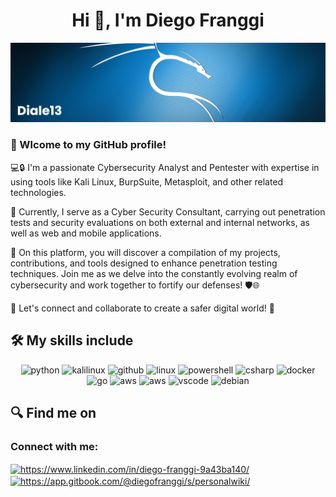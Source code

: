 
<h1 align="center">Hi 👋, I'm Diego Franggi</h1>

[![MasterHead](banner.png)](https://github.com/diale13/diale13)

### 👋 Wlcome to my GitHub profile! 

💻🔒 I'm a passionate Cybersecurity Analyst and Pentester with expertise in using tools like Kali Linux, BurpSuite, Metasploit, and other related technologies.

🔭 Currently, I serve as a Cyber Security Consultant, carrying out penetration tests and security evaluations on both external and internal networks, as well as web and mobile applications.

🚀 On this platform, you will discover a compilation of my projects, contributions, and tools designed to enhance penetration testing techniques. Join me as we delve into the constantly evolving realm of cybersecurity and work together to fortify our defenses! 🛡️🌐

🌟 Let's connect and collaborate to create a safer digital world! 🤝


## 🛠 My skills include

<p align="center">
      <img src="https://img.shields.io/badge/-Python-181717?style=flat-square&logo=python" alt="python" height="50px"/>
      <img src="https://img.shields.io/badge/-Kali%20Linux-181717?style=flat-square&logo=kalilinux" alt="kalilinux" height="50px"/>
      <img src="https://img.shields.io/badge/-GitHub-181717?style=flat-square&logo=github" alt="github" height="50px"/>
      <img src="https://img.shields.io/badge/-Linux-181717?style=flat-square&logo=linux" alt="linux" height="50px"/>
      <img src="https://img.shields.io/badge/-JavaScript-181717?style=flat-square&logo=javascript" alt="powershell" height="50px"/>
      <img src="https://img.shields.io/badge/-CSharp-181717?style=flat-square&logo=csharp" alt="csharp" height="50px"/>
      <img src="https://img.shields.io/badge/-Docker-181717?style=flat-square&logo=docker" alt="docker" height="50px"/>
      <img src="https://img.shields.io/badge/-Go-181717?style=flat-square&logo=go" alt="go" height="50px"/>
      <img src="https://img.shields.io/badge/-AWS-181717?style=flat-square&logo=amazon" alt="aws" height="50px"/>
      <img src="https://img.shields.io/badge/-Azure-181717?style=flat-square&logo=microsoft-azure" alt="aws" height="50px"/>
      <img src="https://img.shields.io/badge/-VSCode-181717?style=flat-square&logo=visualstudiocode" alt="vscode" height="50px"/>
      <img src="https://img.shields.io/badge/-Debian-181717?style=flat-square&logo=debian" alt="debian" height="50px"/>
</p>


## 🔍 Find me on
<h3 align="left">Connect with me:</h3>
<p align="left">
<a href="https://uy.linkedin.com/in/diego-franggi-9a43ba140/" target="blank"><img align="center" src="https://raw.githubusercontent.com/rahuldkjain/github-profile-readme-generator/master/src/images/icons/Social/linked-in-alt.svg" alt="https://www.linkedin.com/in/diego-franggi-9a43ba140/" height="30" width="40" /></a>
<a href="/https://app.gitbook.com/@diegofranggi/s/personalwiki/" target="blank"><img align="center" src="https://raw.githubusercontent.com/rahuldkjain/github-profile-readme-generator/master/src/images/icons/Social/rss.svg" alt="https://app.gitbook.com/@diegofranggi/s/personalwiki/" height="30" width="40" /></a>
</p>
